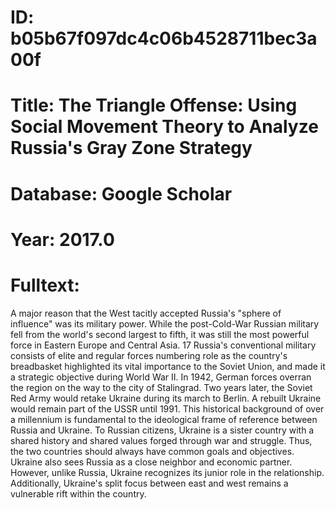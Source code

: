 # ID: b05b67f097dc4c06b4528711bec3a00f
# Title: The Triangle Offense: Using Social Movement Theory to Analyze Russia's Gray Zone Strategy
# Database: Google Scholar
# Year: 2017.0
# Fulltext:
A major reason that the West tacitly accepted Russia's "sphere of influence" was its military power.
While the post-Cold-War Russian military fell from the world's second largest to fifth, it was still the most powerful force in Eastern Europe and Central Asia.
17 Russia's conventional military consists of elite and regular forces numbering role as the country's breadbasket highlighted its vital importance to the Soviet Union, and made it a strategic objective during World War II.
In 1942, German forces overran the region on the way to the city of Stalingrad.
Two years later, the Soviet Red Army would retake Ukraine during its march to Berlin.
A rebuilt Ukraine would remain part of the USSR until 1991.
This historical background of over a millennium is fundamental to the ideological frame of reference between Russia and Ukraine.
To Russian citizens, Ukraine is a sister country with a shared history and shared values forged through war and struggle.
Thus, the two countries should always have common goals and objectives.
Ukraine also sees Russia as a close neighbor and economic partner.
However, unlike Russia, Ukraine recognizes its junior role in the relationship.
Additionally, Ukraine's split focus between east and west remains a vulnerable rift within the country.